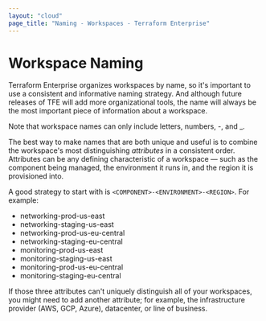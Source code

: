 ```yaml
---
layout: "cloud"
page_title: "Naming - Workspaces - Terraform Enterprise"
---
```


# Workspace Naming

Terraform Enterprise organizes workspaces by name, so it's important to use a consistent and informative naming strategy. And although future releases of TFE will add more organizational tools, the name will always be the most important piece of information about a workspace.

Note that workspace names can only include letters, numbers, -, and _.

The best way to make names that are both unique and useful is to combine the workspace's most distinguishing _attributes_ in a consistent order. Attributes can be any defining
characteristic of a workspace — such as the component being managed, the
environment it runs in, and the region it is provisioned into.

A good strategy to start with is `<COMPONENT>-<ENVIRONMENT>-<REGION>`. For example:

- networking-prod-us-east
- networking-staging-us-east
- networking-prod-us-eu-central
- networking-staging-eu-central
- monitoring-prod-us-east
- monitoring-staging-us-east
- monitoring-prod-us-eu-central
- monitoring-staging-eu-central

If those three attributes can't uniquely distinguish all of your workspaces, you might need to add another attribute; for example, the infrastructure provider (AWS, GCP, Azure), datacenter, or line of business.
